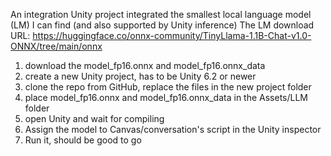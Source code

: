 An integration Unity project integrated the smallest local language model (LM) I can find (and also supported by Unity inference)
The LM download URL: https://huggingface.co/onnx-community/TinyLlama-1.1B-Chat-v1.0-ONNX/tree/main/onnx

1. download the model\_fp16.onnx and model\_fp16.onnx\_data
2. create a new Unity project, has to be Unity 6.2 or newer
3. clone the repo from GitHub, replace the files in the new project folder
4. place model\_fp16.onnx and model\_fp16.onnx\_data in the Assets/LLM folder
5. open Unity and wait for compiling
6. Assign the model to Canvas/conversation's script in the Unity inspector
7. Run it, should be good to go
